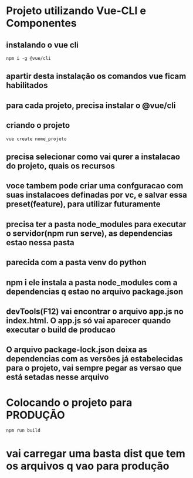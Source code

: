 # Projeto utilizando Vue-CLI e Componentes
## instalando o vue cli
```
npm i -g @vue/cli
```
## apartir desta instalação os comandos vue ficam habilitados
## para cada projeto, precisa instalar o @vue/cli
## criando o projeto
```
vue create nome_projeto
```
## precisa selecionar como vai qurer a instalacao do projeto, quais os recursos

## voce tambem pode criar uma confguracao com suas instalacoes definadas por vc, e salvar essa preset(feature), para utilizar futuramente

## precisa ter a pasta node_modules para executar o servidor(npm run serve), as dependencias estao nessa pasta
## parecida com a pasta venv do python

## npm i ele instala a pasta node_modules com a dependencias q estao no arquivo package.json

## devTools(F12) vai encontrar o arquivo app.js no index.html. O app.js só vai aparecer quando executar o build de producao

## O arquivo package-lock.json deixa as dependencias com as versões já estabelecidas para o projeto, vai sempre pegar as versao que está setadas nesse arquivo

# Colocando o projeto para PRODUÇÃO
```
npm run build
```
# vai carregar uma basta dist que tem os arquivos q vao para produção